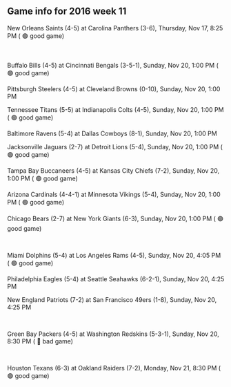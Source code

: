 ## Game info for 2016 week 11
New Orleans Saints (4-5) at Carolina Panthers (3-6), Thursday, Nov 17, 8:25 PM (	:green_circle: good game)


<br/>

Buffalo Bills (4-5) at Cincinnati Bengals (3-5-1), Sunday, Nov 20, 1:00 PM (	:green_circle: good game)

Pittsburgh Steelers (4-5) at Cleveland Browns (0-10), Sunday, Nov 20, 1:00 PM

Tennessee Titans (5-5) at Indianapolis Colts (4-5), Sunday, Nov 20, 1:00 PM (	:green_circle: good game)

Baltimore Ravens (5-4) at Dallas Cowboys (8-1), Sunday, Nov 20, 1:00 PM

Jacksonville Jaguars (2-7) at Detroit Lions (5-4), Sunday, Nov 20, 1:00 PM (	:green_circle: good game)

Tampa Bay Buccaneers (4-5) at Kansas City Chiefs (7-2), Sunday, Nov 20, 1:00 PM (	:green_circle: good game)

Arizona Cardinals (4-4-1) at Minnesota Vikings (5-4), Sunday, Nov 20, 1:00 PM (	:green_circle: good game)

Chicago Bears (2-7) at New York Giants (6-3), Sunday, Nov 20, 1:00 PM (	:green_circle: good game)


<br/>

Miami Dolphins (5-4) at Los Angeles Rams (4-5), Sunday, Nov 20, 4:05 PM (	:green_circle: good game)

Philadelphia Eagles (5-4) at Seattle Seahawks (6-2-1), Sunday, Nov 20, 4:25 PM

New England Patriots (7-2) at San Francisco 49ers (1-8), Sunday, Nov 20, 4:25 PM


<br/>

Green Bay Packers (4-5) at Washington Redskins (5-3-1), Sunday, Nov 20, 8:30 PM (	:red_circle: bad game)


<br/>

Houston Texans (6-3) at Oakland Raiders (7-2), Monday, Nov 21, 8:30 PM (	:green_circle: good game)

